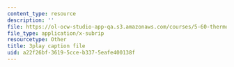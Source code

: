 ```yaml
---
content_type: resource
description: ''
file: https://ol-ocw-studio-app-qa.s3.amazonaws.com/courses/5-60-thermodynamics-kinetics-spring-2008/a22f26bf36195cceb3375eafe400138f_u6s_jy0n6vI.vtt
file_type: application/x-subrip
resourcetype: Other
title: 3play caption file
uid: a22f26bf-3619-5cce-b337-5eafe400138f
---
```

